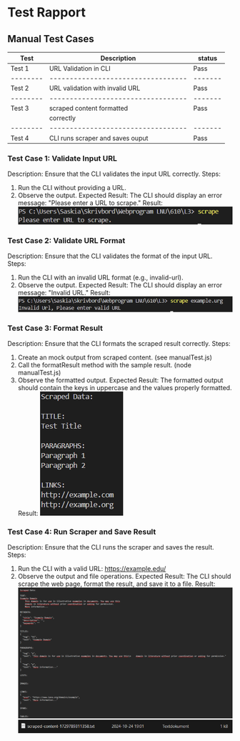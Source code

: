 # Test Rapport





## Manual Test Cases

| Test   | Description                      | status|
|--------|----------------------------------|-------|
| Test 1 | URL Validation in CLI            | Pass  |
|--------|----------------------------------|-------|
| Test 2 | URL validation with invalid URL  | Pass  |
|--------|----------------------------------|-------|
| Test 3 | scraped content formatted        | Pass  |
|        | correctly                        |       |
|--------|----------------------------------|-------|
| Test 4 | CLI runs scraper and saves ouput | Pass  |

### Test Case 1: Validate Input URL
Description: Ensure that the CLI validates the input URL correctly.
Steps:
1. Run the CLI without providing a URL.
2. Observe the output.
Expected Result: The CLI should display an error message: "Please enter a URL to scrape."
Result:
![Test](./img/test1.png)

### Test Case 2: Validate URL Format
Description: Ensure that the CLI validates the format of the input URL.
Steps:
1. Run the CLI with an invalid URL format (e.g., invalid-url).
1. Observe the output.
Expected Result: The CLI should display an error message: "Invalid URL."
Result:
![Test](./img/test2.png)

### Test Case 3: Format Result
Description: Ensure that the CLI formats the scraped result correctly.
Steps:
1. Create an mock output from scraped content. (see manualTest.js)
2. Call the formatResult method with the sample result. (node manualTest.js)
3. Observe the formatted output.
Expected Result: The formatted output should contain the keys in uppercase and the values properly formatted.
Result:
![Test](/img/test3.png)

### Test Case 4: Run Scraper and Save Result
Description: Ensure that the CLI runs the scraper and saves the result.
Steps:
1. Run the CLI with a valid URL: https://example.edu/
2. Observe the output and file operations.
Expected Result: The CLI should scrape the web page, format the result, and save it to a file.
Result:
![Test](./img/test4.png)
![Test](./img/test5.png)